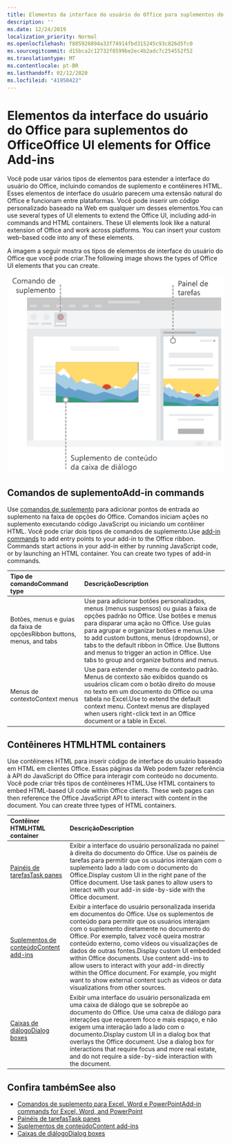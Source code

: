 ```yaml
---
title: Elementos da interface do usuário do Office para suplementos do Office
description: ''
ms.date: 12/24/2019
localization_priority: Normal
ms.openlocfilehash: f805926894a33f74914fbd315245c93c826d5fc0
ms.sourcegitcommit: d15bca2c12732f8599be2ec4b2adc7c254552f52
ms.translationtype: MT
ms.contentlocale: pt-BR
ms.lasthandoff: 02/12/2020
ms.locfileid: "41950422"
---
```

# <a name="office-ui-elements-for-office-add-ins"></a><span data-ttu-id="f689f-102">Elementos da interface do usuário do Office para suplementos do Office</span><span class="sxs-lookup"><span data-stu-id="f689f-102">Office UI elements for Office Add-ins</span></span>

<span data-ttu-id="f689f-p101">Você pode usar vários tipos de elementos para estender a interface do usuário do Office, incluindo comandos de suplemento e contêineres HTML. Esses elementos de interface do usuário parecem uma extensão natural do Office e funcionam entre plataformas. Você pode inserir um código personalizado baseado na Web em qualquer um desses elementos.</span><span class="sxs-lookup"><span data-stu-id="f689f-p101">You can use several types of UI elements to extend the Office UI, including add-in commands and HTML containers. These UI elements look like a natural extension of Office and work across platforms. You can insert your custom web-based code into any of these elements.</span></span>

<span data-ttu-id="f689f-106">A imagem a seguir mostra os tipos de elementos de interface do usuário do Office que você pode criar.</span><span class="sxs-lookup"><span data-stu-id="f689f-106">The following image shows the types of Office UI elements that you can create.</span></span>

![Uma imagem que mostra comandos de suplemento na faixa de opções, um painel de tarefas e uma caixa de diálogo em um documento do Office](../images/add-in-ui-elements.png)

## <a name="add-in-commands"></a><span data-ttu-id="f689f-108">Comandos de suplemento</span><span class="sxs-lookup"><span data-stu-id="f689f-108">Add-in commands</span></span>

<span data-ttu-id="f689f-p102">Use [comandos de suplemento](add-in-commands.md) para adicionar pontos de entrada ao suplemento na faixa de opções do Office. Comandos iniciam ações no suplemento executando código JavaScript ou iniciando um contêiner HTML. Você pode criar dois tipos de comandos de suplemento.</span><span class="sxs-lookup"><span data-stu-id="f689f-p102">Use [add-in commands](add-in-commands.md) to add entry points to your add-in to the Office ribbon. Commands start actions in your add-in either by running JavaScript code, or by launching an HTML container. You can create two types of add-in commands.</span></span>

|<span data-ttu-id="f689f-112">**Tipo de comando**</span><span class="sxs-lookup"><span data-stu-id="f689f-112">**Command type**</span></span>|<span data-ttu-id="f689f-113">**Descrição**</span><span class="sxs-lookup"><span data-stu-id="f689f-113">**Description**</span></span>|
|:---------------|:--------------|
|<span data-ttu-id="f689f-114">Botões, menus e guias da faixa de opções</span><span class="sxs-lookup"><span data-stu-id="f689f-114">Ribbon buttons, menus, and tabs</span></span>|<span data-ttu-id="f689f-p103">Use para adicionar botões personalizados, menus (menus suspensos) ou guias à faixa de opções padrão no Office. Use botões e menus para disparar uma ação no Office. Use guias para agrupar e organizar botões e menus.</span><span class="sxs-lookup"><span data-stu-id="f689f-p103">Use to add custom buttons, menus (dropdowns), or tabs to the default ribbon in Office. Use Buttons and menus to trigger an action in Office. Use tabs to group and organize buttons and menus.</span></span>|
|<span data-ttu-id="f689f-118">Menus de contexto</span><span class="sxs-lookup"><span data-stu-id="f689f-118">Context menus</span></span>| <span data-ttu-id="f689f-p104">Use para estender o menu de contexto padrão. Menus de contexto são exibidos quando os usuários clicam com o botão direito do mouse no texto em um documento do Office ou uma tabela no Excel.</span><span class="sxs-lookup"><span data-stu-id="f689f-p104">Use to extend the default context menu. Context menus are displayed when users right-click text in an Office document or a table in Excel.</span></span>| 

## <a name="html-containers"></a><span data-ttu-id="f689f-121">Contêineres HTML</span><span class="sxs-lookup"><span data-stu-id="f689f-121">HTML containers</span></span>

<span data-ttu-id="f689f-p105">Use contêineres HTML para inserir código de interface do usuário baseado em HTML em clientes Office. Essas páginas da Web podem fazer referência à API do JavaScript do Office para interagir com conteúdo no documento. Você pode criar três tipos de contêineres HTML.</span><span class="sxs-lookup"><span data-stu-id="f689f-p105">Use HTML containers to embed HTML-based UI code within Office clients. These web pages can then reference the Office JavaScript API to interact with content in the document. You can create three types of HTML containers.</span></span>

|<span data-ttu-id="f689f-125">**Contêiner HTML**</span><span class="sxs-lookup"><span data-stu-id="f689f-125">**HTML container**</span></span>|<span data-ttu-id="f689f-126">**Descrição**</span><span class="sxs-lookup"><span data-stu-id="f689f-126">**Description**</span></span>|
|:-----------------|:--------------|
|[<span data-ttu-id="f689f-127">Painéis de tarefas</span><span class="sxs-lookup"><span data-stu-id="f689f-127">Task panes</span></span>](task-pane-add-ins.md)|<span data-ttu-id="f689f-p106">Exibir a interface do usuário personalizada no painel à direita do documento do Office. Use os painéis de tarefas para permitir que os usuários interajam com o suplemento lado a lado com o documento do Office.</span><span class="sxs-lookup"><span data-stu-id="f689f-p106">Display custom UI in the right pane of the Office document. Use task panes to allow users to interact with your add-in side-by-side with the Office document.</span></span>|
|[<span data-ttu-id="f689f-130">Suplementos de conteúdo</span><span class="sxs-lookup"><span data-stu-id="f689f-130">Content add-ins</span></span>](content-add-ins.md)|<span data-ttu-id="f689f-p107">Exibir a interface do usuário personalizada inserida em documentos do Office. Use os suplementos de conteúdo para permitir que os usuários interajam com o suplemento diretamente no documento do Office. Por exemplo, talvez você queira mostrar conteúdo externo, como vídeos ou visualizações de dados de outras fontes.</span><span class="sxs-lookup"><span data-stu-id="f689f-p107">Display custom UI embedded within Office documents. Use content add-ins to allow users to interact with your add-in directly within the Office document. For example, you might want to show external content such as videos or data visualizations from other sources.</span></span> |
|[<span data-ttu-id="f689f-134">Caixas de diálogo</span><span class="sxs-lookup"><span data-stu-id="f689f-134">Dialog boxes</span></span>](dialog-boxes.md)|<span data-ttu-id="f689f-p108">Exibir uma interface do usuário personalizada em uma caixa de diálogo que se sobrepõe ao documento do Office. Use uma caixa de diálogo para interações que requerem foco e mais espaço, e não exigem uma interação lado a lado com o documento.</span><span class="sxs-lookup"><span data-stu-id="f689f-p108">Display custom UI in a dialog box that overlays the Office document. Use a dialog box for interactions that require focus and more real estate, and do not require a side-by-side interaction with the document.</span></span>|

## <a name="see-also"></a><span data-ttu-id="f689f-137">Confira também</span><span class="sxs-lookup"><span data-stu-id="f689f-137">See also</span></span>

- [<span data-ttu-id="f689f-138">Comandos de suplemento para Excel, Word e PowerPoint</span><span class="sxs-lookup"><span data-stu-id="f689f-138">Add-in commands for Excel, Word, and PowerPoint</span></span>](add-in-commands.md)
- [<span data-ttu-id="f689f-139">Painéis de tarefas</span><span class="sxs-lookup"><span data-stu-id="f689f-139">Task panes</span></span>](task-pane-add-ins.md)
- [<span data-ttu-id="f689f-140">Suplementos de conteúdo</span><span class="sxs-lookup"><span data-stu-id="f689f-140">Content add-ins</span></span>](content-add-ins.md)
- [<span data-ttu-id="f689f-141">Caixas de diálogo</span><span class="sxs-lookup"><span data-stu-id="f689f-141">Dialog boxes</span></span>](dialog-boxes.md)

